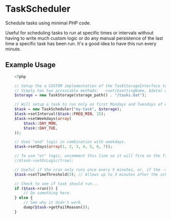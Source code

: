 TaskScheduler
=============

Schedule tasks using minimal PHP code.

Useful for scheduling tasks to run at specific times or intervals without having to write much custom logic or do any manual persistence of the last time a specific task has been run. It's a good idea to have this run every minute.


## Example Usage ##

```php
    <?php

 	// Setup the a CUSTOM implementation of the TaskStorageInterface to persist task information.
	// Simply has two accessible methods:  ->set($settingName, $data) and ->get($settingName, $defaultValue = false)
	$storage = new TaskStorage(storage_path() . "/tasks.dat");

	// Will setup a task to run only on first Mondays and Tuesdays of every month, every 15 minutes during those days.
	$task = new TaskScheduler("my-task", $storage);
	$task->setInterval($task::FREQ_MIN, 15);
	$task->setWeekdays(array(
		$task::DAY_MON,
		$task::DAY_TUE,
	));

	// Uses "and" logic in combination with weekdays.
	$task->setDays(array(1, 2, 3, 4, 5, 6, 7));

	// To use "or" logic, uncomment this line so it will fire on the first 7 days of the week OR on every Mon/Tue of the month.
	//$task->setOrLogic(true);

	// Useful if the cron only runs once every 5 minutes, or, if the ->run() method executes after a long script.
	$task->setTimeThreshold(3); // Allows up to 3 minutes after the scheduled time and will still attempt a run.

	// Check to see if task should run...
	if ($task->run()) {
		// Do something here.
	} else {
		// See why it didn't work.
		dump($task->getFailReason());
	}

```